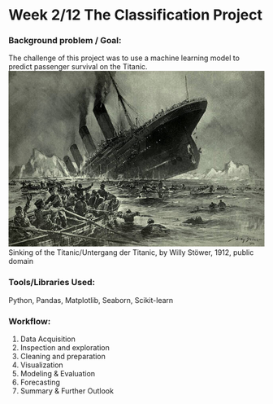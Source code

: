 # Week 2/12 The Classification Project
   
### Background problem / Goal:
The challenge of this project was to use a machine learning model to predict passenger survival on the Titanic.
                   ![Titanic](https://github.com/pbamoo/Data-Science-Bootcamp-Projects/blob/main/Week2_Classifiction/Images/stoewer_titanic.jpg)
                   Sinking of the Titanic/Untergang der Titanic, by Willy Stöwer, 1912, public domain

### Tools/Libraries Used: 
Python, Pandas, Matplotlib, Seaborn, Scikit-learn

### Workflow:
1. Data Acquisition
2. Inspection and exploration
3. Cleaning and preparation
4. Visualization
5. Modeling & Evaluation
6. Forecasting
7. Summary & Further Outlook
